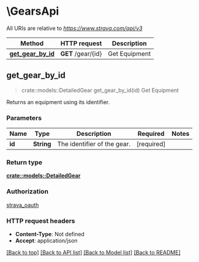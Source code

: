 # \GearsApi

All URIs are relative to *https://www.strava.com/api/v3*

Method | HTTP request | Description
------------- | ------------- | -------------
[**get_gear_by_id**](GearsApi.md#get_gear_by_id) | **GET** /gear/{id} | Get Equipment



## get_gear_by_id

> crate::models::DetailedGear get_gear_by_id(id)
Get Equipment

Returns an equipment using its identifier.

### Parameters


Name | Type | Description  | Required | Notes
------------- | ------------- | ------------- | ------------- | -------------
**id** | **String** | The identifier of the gear. | [required] |

### Return type

[**crate::models::DetailedGear**](DetailedGear.md)

### Authorization

[strava_oauth](../README.md#strava_oauth)

### HTTP request headers

- **Content-Type**: Not defined
- **Accept**: application/json

[[Back to top]](#) [[Back to API list]](../README.md#documentation-for-api-endpoints) [[Back to Model list]](../README.md#documentation-for-models) [[Back to README]](../README.md)

